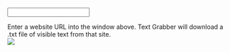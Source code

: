 
<form>
  <br>
  <input type="text" name="lastname">
</form>

Enter a website URL into the window above. Text Grabber will download a .txt file of visible text from that site. 
<br>
<img src= text.grabber/TextGrabber.png>
<br>
<br>
<br>
<br>
<br>
<br>
<br>
<br>
<br>
<br>
<br>
<br>
<br>
<br>
<br>
<br>
<br>
<br>
<br>
<br>
<br>
<br>
<br>
<br>
<br>
<br>
<br>
